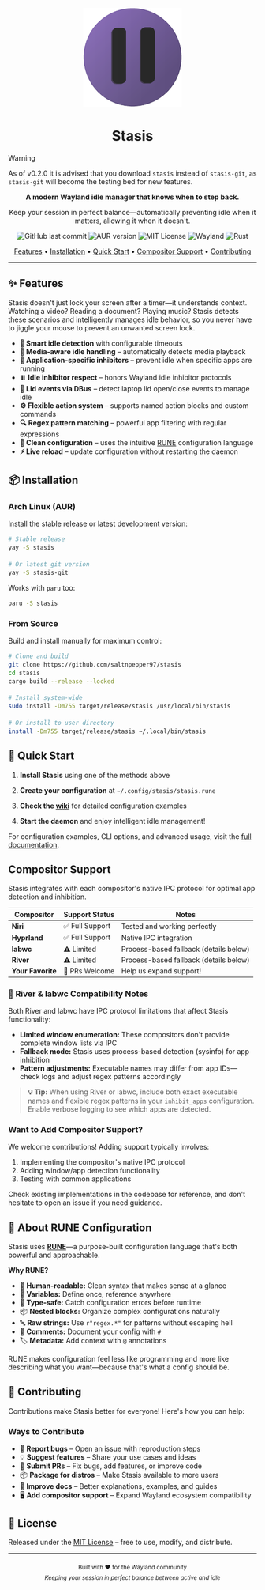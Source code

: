 <p align="center">
  <img src="assets/stasis.png" alt="Stasis Logo" width="200"/>
</p>

<h1 align="center">Stasis</h1>

> [!WARNING]
> 
> As of v0.2.0 it is advised that you download `stasis` instead of `stasis-git`, as `stasis-git` will become the testing bed for new features.

<p align="center">
  <strong>A modern Wayland idle manager that knows when to step back.</strong>
</p>

<p align="center">
  Keep your session in perfect balance—automatically preventing idle when it matters, allowing it when it doesn't.
</p>

<p align="center">
  <img src="https://img.shields.io/github/last-commit/saltnpepper97/stasis?style=flat-square&color=%2328A745" alt="GitHub last commit"/>
  <img src="https://img.shields.io/aur/version/stasis?cacheSeconds=60" alt="AUR version">
  <img src="https://img.shields.io/badge/License-MIT-E5534B?style=flat-square" alt="MIT License"/>
  <img src="https://img.shields.io/badge/Wayland-00BFFF?style=flat-square&logo=wayland&logoColor=white" alt="Wayland"/>
  <img src="https://img.shields.io/badge/Rust-1.89+-orange?style=flat-square&logo=rust&logoColor=white" alt="Rust"/>
</p>

<p align="center">
  <a href="#-features">Features</a> •
  <a href="#-installation">Installation</a> •
  <a href="#-quick-start">Quick Start</a> •
  <a href="#compositor-support">Compositor Support</a> •
  <a href="#-contributing">Contributing</a>
</p>

---

## ✨ Features

Stasis doesn't just lock your screen after a timer—it understands context. Watching a video? Reading a document? Playing music? Stasis detects these scenarios and intelligently manages idle behavior, so you never have to jiggle your mouse to prevent an unwanted screen lock.

- **🧠 Smart idle detection** with configurable timeouts
- **🎵 Media-aware idle handling** – automatically detects media playback
- **🚫 Application-specific inhibitors** – prevent idle when specific apps are running
- **⏸️ Idle inhibitor respect** – honors Wayland idle inhibitor protocols
- **🛌 Lid events via DBus** – detect laptop lid open/close events to manage idle
- **⚙️ Flexible action system** – supports named action blocks and custom commands
- **🔍 Regex pattern matching** – powerful app filtering with regular expressions
- **📝 Clean configuration** – uses the intuitive [RUNE](https://github.com/saltnpepper97/rune-cfg) configuration language
- **⚡ Live reload** – update configuration without restarting the daemon

## 📦 Installation

### Arch Linux (AUR)

Install the stable release or latest development version:

```bash
# Stable release
yay -S stasis

# Or latest git version
yay -S stasis-git
```

Works with `paru` too:
```bash
paru -S stasis
```

### From Source

Build and install manually for maximum control:

```bash
# Clone and build
git clone https://github.com/saltnpepper97/stasis
cd stasis
cargo build --release --locked

# Install system-wide
sudo install -Dm755 target/release/stasis /usr/local/bin/stasis

# Or install to user directory
install -Dm755 target/release/stasis ~/.local/bin/stasis
```

## 🚀 Quick Start

1. **Install Stasis** using one of the methods above

2. **Create your configuration** at `~/.config/stasis/stasis.rune`

3. **Check the [wiki](https://github.com/saltnpepper97/stasis/wiki)** for detailed configuration examples

4. **Start the daemon** and enjoy intelligent idle management!

For configuration examples, CLI options, and advanced usage, visit the [full documentation](https://github.com/saltnpepper97/stasis/wiki).

## Compositor Support

Stasis integrates with each compositor's native IPC protocol for optimal app detection and inhibition.

| Compositor | Support Status | Notes |
|------------|---------------|-------|
| **Niri** | ✅ Full Support | Tested and working perfectly |
| **Hyprland** | ✅ Full Support | Native IPC integration |
| **labwc** | ⚠️ Limited | Process-based fallback (details below) |
| **River** | ⚠️ Limited | Process-based fallback (details below) |
| **Your Favorite** | 🤝 PRs Welcome | Help us expand support! |

### 📌 River & labwc Compatibility Notes

Both River and labwc have IPC protocol limitations that affect Stasis functionality:

- **Limited window enumeration:** These compositors don't provide complete window lists via IPC
- **Fallback mode:** Stasis uses process-based detection (sysinfo) for app inhibition
- **Pattern adjustments:** Executable names may differ from app IDs—check logs and adjust regex patterns accordingly

> **💡 Tip:** When using River or labwc, include both exact executable names and flexible regex patterns in your `inhibit_apps` configuration. Enable verbose logging to see which apps are detected.

### Want to Add Compositor Support?

We welcome contributions! Adding support typically involves:

1. Implementing the compositor's native IPC protocol
2. Adding window/app detection functionality  
3. Testing with common applications

Check existing implementations in the codebase for reference, and don't hesitate to open an issue if you need guidance.

## 🔧 About RUNE Configuration

Stasis uses **[RUNE](https://github.com/saltnpepper97/rune-cfg)**—a purpose-built configuration language that's both powerful and approachable.

**Why RUNE?**
- 📖 **Human-readable:** Clean syntax that makes sense at a glance
- 🔢 **Variables:** Define once, reference anywhere
- 🎯 **Type-safe:** Catch configuration errors before runtime
- 📦 **Nested blocks:** Organize complex configurations naturally
- 🔤 **Raw strings:** Use `r"regex.*"` for patterns without escaping hell
- 💬 **Comments:** Document your config with `#`
- 🏷️ **Metadata:** Add context with `@` annotations

RUNE makes configuration feel less like programming and more like describing what you want—because that's what a config should be.

## 🤝 Contributing

Contributions make Stasis better for everyone! Here's how you can help:

### Ways to Contribute

- 🐛 **Report bugs** – Open an issue with reproduction steps
- 💡 **Suggest features** – Share your use cases and ideas
- 🔧 **Submit PRs** – Fix bugs, add features, or improve code
- 📦 **Package for distros** – Make Stasis available to more users
- 📖 **Improve docs** – Better explanations, examples, and guides
- 🖥️ **Add compositor support** – Expand Wayland ecosystem compatibility

## 📄 License

Released under the [MIT License](LICENSE) – free to use, modify, and distribute.

---

<p align="center">
  <sub>Built with ❤️ for the Wayland community</sub><br>
  <sub><i>Keeping your session in perfect balance between active and idle</i></sub>
</p>
